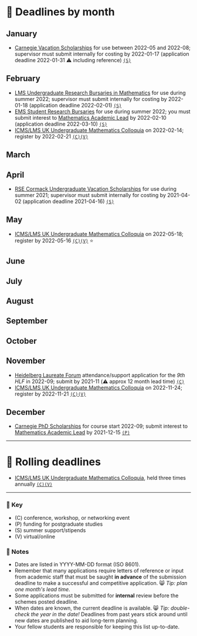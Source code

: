 # 📆 Deadlines by month
## January

- [Carnegie Vacation Scholarships](https://www.carnegie-trust.org/award-schemes/vacation-scholarships/) for use between 2022-05 and 2022-08; supervisor must submit internally for costing by 2022-01-17 (application deadline 2022-01-31 ⚠️ including reference) [`(S)`](#-key)

## February

- [LMS Undergraduate Research Bursaries in Mathematics](https://www.lms.ac.uk/grants/undergraduate-research-bursaries/applications) for use during summer 2022; supervisor must submit internally for costing by 2022-01-18 (application deadline 2022-02-01) [`(S)`](#-key)
- [EMS Student Research Bursaries](http://www.ems.ac.uk/funding/ems-student-research-bursaries) for use during summer 2022; you must submit interest to [Mathematics Academic Lead](https://www.dundee.ac.uk/mathematics/people?f%5B0%5D=staff_category_people%3A5351) by 2022-02-10 (application deadline 2022-03-10) [`(S)`](#-key)
- [ICMS/LMS UK Undergraduate Mathematics Colloquia](https://www.icms.org.uk/events/2022/icms-lms-uk-mathematics-undergraduate-colloquium) on 2022-02-14; register by 2022-02-21 [`(C)(V)`](#-key)

## March

## April

- [RSE Cormack Undergraduate Vacation Scholarships](https://rse.org.uk/funding-collaboration/award/rse-cormack-undergraduate-vacation-scholarships/) for use during summer 2021; supervisor must submit internally for costing by 2021-04-02 (application deadline 2021-04-16) [`(S)`](#-key)


## May

- [ICMS/LMS UK Undergraduate Mathematics Colloquia](https://www.icms.org.uk/events/2022/icms-lms-uk-mathematics-undergraduate-colloquium) on 2022-05-18; register by 2022-05-16 [`(C)(V)`](#-key) ⭐


## June


## July


## August


## September


## October


## November

- [Heidelberg Laureate Forum](https://www.heidelberg-laureate-forum.org/) attendance/support application for the *9th HLF* in 2022-09; submit by 2021-11 (⚠️ approx 12 month lead time) [`(C)`](#-key) 
- [ICMS/LMS UK Undergraduate Mathematics Colloquia](https://www.icms.org.uk/events/2022/icms-lms-uk-mathematics-undergraduate-colloquium) on 2022-11-24; register by 2022-11-21 [`(C)(V)`](#-key)


## December

- [Carnegie PhD Scholarships](https://www.carnegie-trust.org/award-schemes/carnegie-phd-scholarships/) for course start 2022-09; submit interest to [Mathematics Academic Lead](https://www.dundee.ac.uk/mathematics/people?f%5B0%5D=staff_category_people%3A5351) by 2021-12-15 [`(P)`](#-key)

---

# 🎢 Rolling deadlines

- [ICMS/LMS UK Undergraduate Mathematics Colloquia](https://www.lms.ac.uk/events/ICMS-LMS-UKMC), held three times annually [`(C)(V)`](#-key)

---

### 🔑 Key
- (C) conference, workshop, or networking event 
- (P) funding for postgraduate studies
- (S) summer support/stipends
- (V) virtual/online

### 📄 Notes
- Dates are listed in YYYY-MM-DD format (ISO 8601). 
- Remember that many applications require letters of reference or input from academic staff that must be saught **in advance** of the submission deadline to make a successful and competitive application. 😸 *Tip: plan one month's lead time.* 
- Some applications must be submitted for **internal** review before the schemes posted deadline. 
- When dates are known, the current deadline is available. 😸 *Tip: double-check the year in the date!* Deadlines from past years stick around until new dates are published to aid long-term planning.
- Your fellow students are responsible for keeping this list up-to-date.

